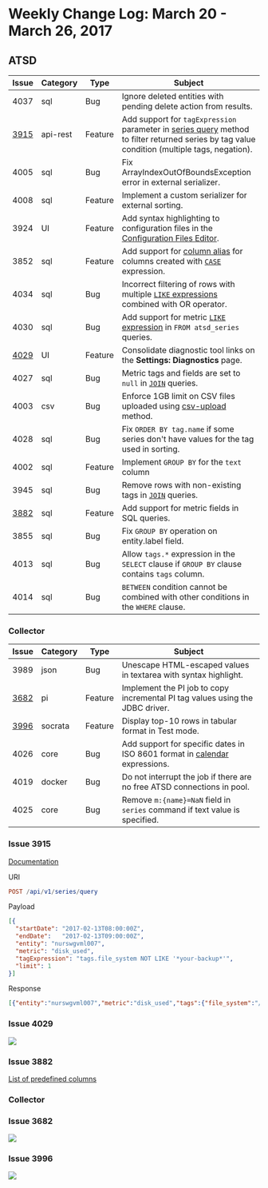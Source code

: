 # Weekly Change Log: March 20 - March 26, 2017

## ATSD

| Issue| Category    | Type    | Subject                                                                              |
|------|-------------|---------|--------------------------------------------------------------------------------------|
| 4037 | sql | Bug | Ignore deleted entities with pending delete action from results. |
| [3915](#issue-3915) | api-rest | Feature | Add support for `tagExpression` parameter in [series query](../../api/data/series/query.md#series-filter-fields) method to filter returned series by tag value condition (multiple tags, negation). |
| 4005 | sql | Bug | Fix ArrayIndexOutOfBoundsException error in external serializer. |
| 4008 | sql | Feature | Implement a custom serializer for external sorting. |
| 3924 | UI | Feature | Add syntax highlighting to configuration files in the [Configuration Files Editor](../../administration/editing-configuration-files.md). |
| 3852 | sql | Feature | Add support for [column alias](../../sql/examples/alias-column.md) for columns created with [`CASE`](../../sql#case) expression. |
| 4034 | sql | Bug | Incorrect filtering of rows with multiple [`LIKE` expressions](../../sql#like-expression) combined with OR operator. |
| 4030 | sql | Bug | Add support for metric [`LIKE` expression](../../sql#like-expression) in `FROM atsd_series` queries. |
| [4029](#issue-4029) | UI | Feature | Consolidate diagnostic tool links on the **Settings: Diagnostics** page. |
| 4027 | sql | Bug | Metric tags and fields are set to `null` in [`JOIN`](../../sql#joins) queries.|
| 4003 | csv | Bug | Enforce 1GB limit on CSV files uploaded using [csv-upload](../../api/data/ext/csv-upload.md) method.|
| 4028 | sql | Bug | Fix `ORDER BY tag.name` if some series don't have values for the tag used in sorting. |
| 4002 | sql | Feature | Implement `GROUP BY` for the `text` column |
| 3945 | sql | Bug | Remove rows with non-existing tags in [`JOIN`](../../sql#joins) queries. |
| [3882](#issue-3882) | sql | Feature | Add support for metric fields in SQL queries. |
| 3855 | sql | Bug | Fix `GROUP BY` operation on entity.label field. |
| 4013 | sql | Bug | Allow `tags.*` expression in the `SELECT` clause if `GROUP BY` clause contains `tags` column.  |
| 4014 | sql | Bug | `BETWEEN` condition cannot be combined with other conditions in the `WHERE` clause. |

### Collector

| Issue| Category    | Type    | Subject                                                                              |
|------|-------------|---------|--------------------------------------------------------------------------------------|
| 3989 | json | Bug | Unescape HTML-escaped values in textarea with syntax highlight. |
| [3682](#issue-3682) | pi | Feature | Implement the PI job to copy incremental PI tag values using the JDBC driver. |
| [3996](#issue-3996) | socrata | Feature | Display top-10 rows in tabular format in Test mode. |
| 4026 | core | Bug | Add support for specific dates in ISO 8601 format in [calendar](../../shared/calendar.md#specific-time) expressions. |
| 4019 | docker | Bug | Do not interrupt the job if there are no free ATSD connections in pool. |
| 4025 | core | Bug | Remove `m:{name}=NaN` field in `series` command if text value is specified. |

### Issue 3915

[Documentation](../../api/data/series/query.md)

URI

```elm
POST /api/v1/series/query
```

Payload

```json
[{
  "startDate": "2017-02-13T08:00:00Z",
  "endDate":   "2017-02-13T09:00:00Z",
  "entity": "nurswgvml007",
  "metric": "disk_used",
  "tagExpression": "tags.file_system NOT LIKE '*your-backup*'",
  "limit": 1
}]

```

Response

```json
[{"entity":"nurswgvml007","metric":"disk_used","tags":{"file_system":"/dev/mapper/vg_nurswgvml007-lv_root","mount_point":"/"},"type":"HISTORY","aggregate":{"type":"DETAIL"},"data":[{"d":"2017-02-13T08:59:53.000Z","v":9242420.0}]}]
```

### Issue 4029

![](./Images/Figure1.png)

### Issue 3882

[List of predefined columns](../../sql/README.md#predefined-columns)

### Collector

### Issue 3682

![](./Images/Figure2.png)

### Issue 3996

![](./Images/Figure3.png)
